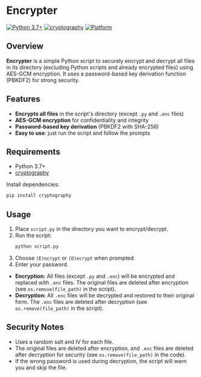 # Encrypter

[![Python 3.7+](https://img.shields.io/badge/Python-3.7%2B-blue?logo=python&logoColor=white)](https://www.python.org/)
[![cryptography](https://img.shields.io/pypi/v/cryptography?label=cryptography&logo=pypi&color=blue)](https://pypi.org/project/cryptography/)
[![Platform](https://img.shields.io/badge/Platform-Linux%20%7C%20Windows%20%7C%20macOS-lightgrey?logo=linux&logoColor=white)](https://www.python.org/)

## Overview

**Encrypter** is a simple Python script to securely encrypt and decrypt all files in its directory (excluding Python scripts and already encrypted files) using AES-GCM encryption. It uses a password-based key derivation function (PBKDF2) for strong security.

## Features
- **Encrypts all files** in the script's directory (except `.py` and `.enc` files)
- **AES-GCM encryption** for confidentiality and integrity
- **Password-based key derivation** (PBKDF2 with SHA-256)
- **Easy to use**: just run the script and follow the prompts

## Requirements
- Python 3.7+
- [cryptography](https://pypi.org/project/cryptography/)

Install dependencies:
```bash
pip install cryptography
```

## Usage

1. Place `script.py` in the directory you want to encrypt/decrypt.
2. Run the script:
   ```bash
   python script.py
   ```
3. Choose `(E)ncrypt` or `(D)ecrypt` when prompted.
4. Enter your password.

- **Encryption:** All files (except `.py` and `.enc`) will be encrypted and replaced with `.enc` files. The original files are deleted after encryption (see `os.remove(file_path)` in the script).
- **Decryption:** All `.enc` files will be decrypted and restored to their original form. The `.enc` files are deleted after decryption (see `os.remove(file_path)` in the script).

## Security Notes
- Uses a random salt and IV for each file.
- The original files are deleted after encryption, and `.enc` files are deleted after decryption for security (see `os.remove(file_path)` in the code).
- If the wrong password is used during decryption, the script will warn you and skip the file.